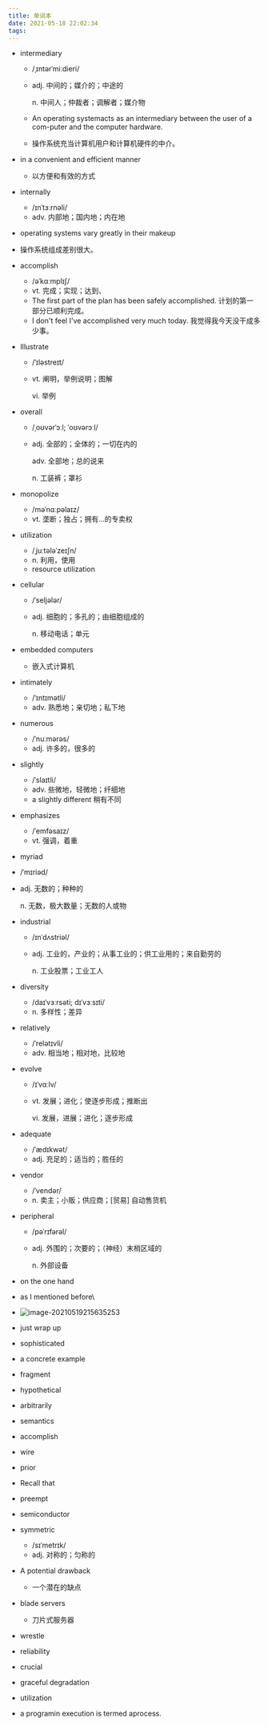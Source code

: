 ```yaml
---
title: 单词本
date: 2021-05-18 22:02:34
tags:
---
```


* intermediary 

  *  /ˌɪntərˈmiːdieri/ 

  * adj. 中间的；媒介的；中途的

    n. 中间人；仲裁者；调解者；媒介物

  * An operating systemacts as an intermediary between the user of a com-puter  and  the  computer  hardware.  

  * 操作系统充当计算机用户和计算机硬件的中介。

* in  a convenient and efficient manner

  * 以方便和有效的方式

* internally

  *  /ɪnˈtɜːrnəli/ 
  * adv. 内部地；国内地；内在地

*  operating  systems  vary  greatly  in  their  makeup

  * 操作系统组成差别很大。

* accomplish

  * /əˈkɑːmplɪʃ/ 
  * vt. 完成；实现；达到、
  * The first part of the plan has been safely accomplished. 计划的第一部分已顺利完成。
  * I don't feel I've accomplished very much today. 我觉得我今天没干成多少事。

* Illustrate 

  *  /ˈɪləstreɪt/

  * vt. 阐明，举例说明；图解

    vi. 举例

* overall

  * /ˌoʊvərˈɔːl; ˈoʊvərɔːl/ 

  * adj. 全部的；全体的；一切在内的

    adv. 全部地；总的说来

    n. 工装裤；罩衫

* monopolize

  * /məˈnɑːpəlaɪz/ 
  * vt. 垄断；独占；拥有…的专卖权

* utilization

  * /ˌjuːtələˈzeɪʃn/
  * n. 利用，使用
  * resource utilization

* cellular

  * /ˈseljələr/

  * adj. 细胞的；多孔的；由细胞组成的

    n. 移动电话；单元

* embedded computers

  * 嵌入式计算机

* intimately

  * /ˈɪntɪmətli/ 
  * adv. 熟悉地；亲切地；私下地

* numerous

  * /ˈnuːmərəs/
  * adj. 许多的，很多的

* slightly

  *  /ˈslaɪtli/
  * adv. 些微地，轻微地；纤细地
  * a slightly different 稍有不同

* emphasizes

  * /ˈemfəsaɪz/
  * vt. 强调，着重

*  myriad

  * /ˈmɪriəd/

  * adj. 无数的；种种的

    n. 无数，极大数量；无数的人或物

* industrial

  * /ɪnˈdʌstriəl/ 

  * adj. 工业的，产业的；从事工业的；供工业用的；来自勤劳的

    n. 工业股票；工业工人

* diversity

  * /daɪˈvɜːrsəti; dɪˈvɜːsɪti/
  * n. 多样性；差异

* relatively

  *  /ˈrelətɪvli/
  * adv. 相当地；相对地，比较地

* evolve

  *  /ɪˈvɑːlv/

  * vt. 发展；进化；使逐步形成；推断出

    vi. 发展，进展；进化；逐步形成

* adequate

  *  /ˈædɪkwət/
  * adj. 充足的；适当的；胜任的

* vendor

  *  /ˈvendər/
  * n. 卖主；小贩；供应商；[贸易] 自动售货机

* peripheral

  * /pəˈrɪfərəl/

  * adj. 外围的；次要的；（神经）末梢区域的

    n. 外部设备
  
* on the one hand

* as I mentioned before\

* ![image-20210519215635253](C:\Users\81929\AppData\Roaming\Typora\typora-user-images\image-20210519215635253.png)

* just wrap up

* sophisticated 

* a concrete example

* fragment

* hypothetical 

* arbitrarily 

* semantics

* accomplish

* wire 

* prior

* Recall that

* preempt 

* semiconductor

* symmetric 

  * /sɪˈmetrɪk/ 
  * adj. 对称的；匀称的

* A potential drawback

  * 一个潜在的缺点

* blade servers

  * 刀片式服务器

* wrestle

* reliability

* crucial

* graceful degradation

* utilization

*  a programin execution is termed aprocess.

